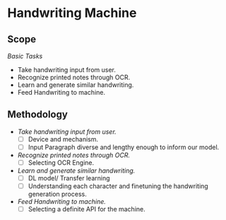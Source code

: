 # Handwriting Machine

## Scope

*Basic Tasks*
* Take handwriting input from user.
* Recognize printed notes through OCR.
* Learn and generate similar handwriting.
* Feed Handwriting to machine.

## Methodology

* _Take handwriting input from user._
	- [ ] Device and mechanism.
	- [ ] Input Paragraph diverse and lengthy enough to inform our model.
* _Recognize printed notes through OCR._
	- [ ] Selecting OCR Engine.
* _Learn and generate similar handwriting._
 	- [ ] DL model/ Transfer learning
 	- [ ] Understanding each character and finetuning the handwriting generation process.
* _Feed Handwriting to machine._
	- [ ] Selecting a definite API for the machine.
